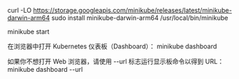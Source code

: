 

curl -LO https://storage.googleapis.com/minikube/releases/latest/minikube-darwin-arm64
sudo install minikube-darwin-arm64 /usr/local/bin/minikube

minikube start

在浏览器中打开 Kubernetes 仪表板（Dashboard）：
minikube dashboard

如果你不想打开 Web 浏览器，请使用 --url 标志运行显示板命令以得到 URL：
minikube dashboard --url
